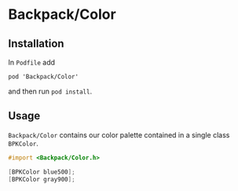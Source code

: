 # Backpack/Color

## Installation

In `Podfile` add

```
pod 'Backpack/Color'
```

and then run `pod install`.

## Usage

`Backpack/Color` contains our color palette contained in a single class `BPKColor`.

```objective-c
#import <Backpack/Color.h>

[BPKColor blue500];
[BPKColor gray900];
```
